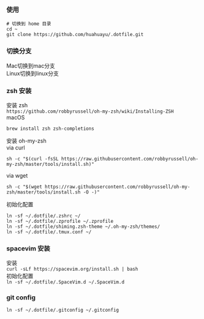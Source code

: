 ### 使用
```shell
# 切换到 home 目录
cd ~
git clone https://github.com/huahuayu/.dotfile.git
```

### 切换分支
Mac切换到mac分支  
Linux切换到linux分支

### zsh 安装
安装 zsh  
`https://github.com/robbyrussell/oh-my-zsh/wiki/Installing-ZSH`  
macOS
```shell
brew install zsh zsh-completions
```

安装 oh-my-zsh  
via curl
```shell
sh -c "$(curl -fsSL https://raw.githubusercontent.com/robbyrussell/oh-my-zsh/master/tools/install.sh)"
```
via wget
```shell
sh -c "$(wget https://raw.githubusercontent.com/robbyrussell/oh-my-zsh/master/tools/install.sh -O -)"
```


初始化配置  
```shell
ln -sf ~/.dotfile/.zshrc ~/  
ln -sf ~/.dotfile/.zprofile ~/.zprofile  
ln -sf ~/.dotfile/shiming.zsh-theme ~/.oh-my-zsh/themes/
ln -sf ~/.dotfile/.tmux.conf ~/
```

### spacevim 安装
安装  
`curl -sLf https://spacevim.org/install.sh | bash`  
初始化配置  
`ln -sf ~/.dotfile/.SpaceVim.d ~/.SpaceVim.d` 

### git config
```shell
ln -sf ~/.dotfile/.gitconfig ~/.gitconfig
```

